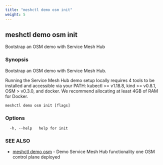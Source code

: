 ```yaml
---
title: "meshctl demo osm init"
weight: 5
---
```

## meshctl demo osm init

Bootstrap an OSM demo with Service Mesh Hub

### Synopsis


Bootstrap an  OSM demo with Service Mesh Hub.

Running the Service Mesh Hub demo setup locally requires 4 tools to be installed and 
accessible via your PATH: kubectl >= v1.18.8, kind >= v0.8.1, OSM > v0.3.0, and docker.
We recommend allocating at least 4GB of RAM for Docker.


```
meshctl demo osm init [flags]
```

### Options

```
  -h, --help   help for init
```

### SEE ALSO

* [meshctl demo osm](../meshctl_demo_osm)	 - Demo Service Mesh Hub functionality one OSM control plane deployed

